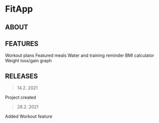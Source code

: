 # FitApp

## ABOUT

## FEATURES
Workout plans
Featured meals
Water and training reminder
BMI calculator
Weight loss/gain graph

## RELEASES
> 14.2. 2021

Project created
>28.2. 2021

Added Workout feature
